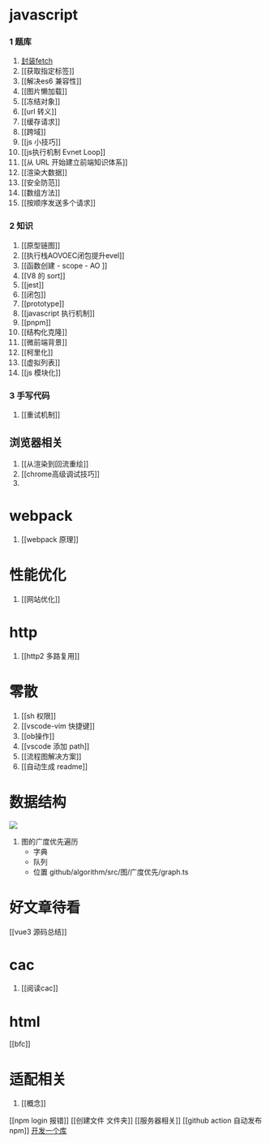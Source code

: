 # javascript
### 1 题库
1. [封装fetch](封装fetch.md)
2. [[获取指定标签]]
3. [[解决es6 兼容性]]
4. [[图片懒加载]]
5. [[冻结对象]]
6. [[url 转义]]
7. [[缓存请求]]
8. [[跨域]]
9. [[js 小技巧]]
10. [[js执行机制 Evnet Loop]]
11. [[从 URL 开始建立前端知识体系]]
14. [[渲染大数据]]
15. [[安全防范]]
16. [[数组方法]]
17. [[按顺序发送多个请求]]


### 2 知识
1. [[原型链图]]
2. [[执行栈AOVOEC闭包提升evel]]
3. [[函数创建 - scope - AO ]]
3. [[V8 的 sort]]
4. [[jest]]
6. [[闭包]]
7. [[prototype]]
8. [[javascript 执行机制]]
9. [[pnpm]]
10. [[结构化克隆]]
11. [[微前端背景]]
12. [[柯里化]]
13. [[虚拟列表]]
14. [[js 模块化]]

### 3 手写代码
1. [[重试机制]]

## 浏览器相关
1. [[从渲染到回流重绘]]
2. [[chrome高级调试技巧]]
3. 
# webpack
1. [[webpack 原理]]


# 性能优化
1. [[网站优化]]

# http
1. [[http2 多路复用]]

# 零散
1. [[sh 权限]]
2. [[vscode-vim 快捷键]]
3. [[ob操作]]
4. [[vscode 添加 path]]
5. [[流程图解决方案]]
6. [[自动生成 readme]]

# 数据结构

![](数据结构与算法.xmind)
1. 图的广度优先遍历
	- 字典
	- 队列
	- 位置 github/algorithm/src/图/广度优先/graph.ts

# 好文章待看
[[vue3 源码总结]]

# cac
1. [[阅读cac]]

# html
[[bfc]]

# 适配相关
1. [[概念]]


[[npm login 报错]]
[[创建文件 文件夹]]
[[服务器相关]]
[[github action 自动发布 npm]]
[开发一个库](开发一个库.canvas)
